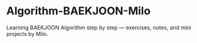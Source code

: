 # Algorithm-BAEKJOON-Milo
Learning BAEKJOON Algorithm step by step — exercises, notes, and mini projects by Milo.
